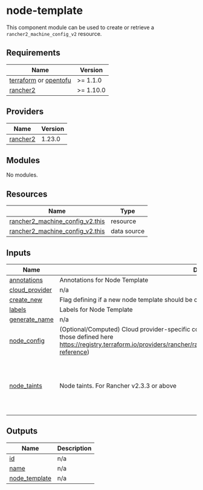 # node-template

This component module can be used to create or retrieve a `rancher2_machine_config_v2` resource.

<!-- BEGINNING OF PRE-COMMIT-TERRAFORM DOCS HOOK -->
## Requirements

| Name | Version |
|------|---------|
| <a name="requirement_terraform"></a> [terraform](https://developer.hashicorp.com/terraform/install) or [opentofu](https://opentofu.org/docs/intro/install/) | >= 1.1.0 |
| <a name="requirement_rancher2"></a> [rancher2](https://registry.terraform.io/providers/rancher/rancher2/) | >= 1.10.0 |

## Providers

| Name | Version |
|------|---------|
| <a name="provider_rancher2"></a> [rancher2](https://registry.terraform.io/providers/rancher/rancher2/) | 1.23.0 |

## Modules

No modules.

## Resources

| Name | Type |
|------|------|
| [rancher2_machine_config_v2.this](https://registry.terraform.io/providers/rancher/rancher2/latest/docs/resources/node_template) | resource |
| [rancher2_machine_config_v2.this](https://registry.terraform.io/providers/rancher/rancher2/latest/docs/data-sources/node_template) | data source |

## Inputs

| Name | Description | Type | Default | Required |
|------|-------------|------|---------|:--------:|
| <a name="input_annotations"></a> [annotations](#input\_annotations) | Annotations for Node Template | `map(string)` | `null` | no |
| <a name="input_cloud_provider"></a> [cloud\_provider](#input\_cloud\_provider) | n/a | `string` | n/a | yes |
| <a name="input_create_new"></a> [create\_new](#input\_create\_new) | Flag defining if a new node template should be created on each tf apply. Useful for scripting purposes | `bool` | `true` | no |
| <a name="input_labels"></a> [labels](#input\_labels) | Labels for Node Template | `map(string)` | `null` | no |
| <a name="input_name"></a> [generate_name](#input\_generate\_name) | n/a | `string` | n/a | yes |
| <a name="input_node_config"></a> [node\_config](#input\_node\_config) | (Optional/Computed) Cloud provider-specific configuration object (object with optional attributes for those defined here https://registry.terraform.io/providers/rancher/rancher2/7.0.0/docs/resources/node_template#argument-reference) | `any` | n/a | yes |
| <a name="input_node_taints"></a> [node\_taints](#input\_node\_taints) | Node taints. For Rancher v2.3.3 or above | <pre>list(object({<br>    key        = optional(string, null)<br>    value      = optional(string, null)<br>    effect     = optional(string, null)<br>    time_added = optional(string, null)<br>  }))</pre> | `[]` | no |

## Outputs

| Name | Description |
|------|-------------|
| <a name="output_id"></a> [id](#output\_id) | n/a |
| <a name="output_name"></a> [name](#output\_name) | n/a |
| <a name="output_node_template"></a> [node\_template](#output\_node\_template) | n/a |
<!-- END OF PRE-COMMIT-TERRAFORM DOCS HOOK -->
